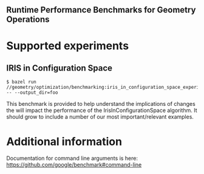 Runtime Performance Benchmarks for Geometry Operations
------------------------------------------------------

# Supported experiments

## IRIS in Configuration Space

```
$ bazel run //geometry/optimization/benchmarking:iris_in_configuration_space_experiment -- --output_dir=foo
```

This benchmark is provided to help understand the implications of changes the
will impact the performance of the IrisInConfigurationSpace algorithm. It
should grow to include a number of our most important/relevant examples.

# Additional information

Documentation for command line arguments is here:
https://github.com/google/benchmark#command-line
